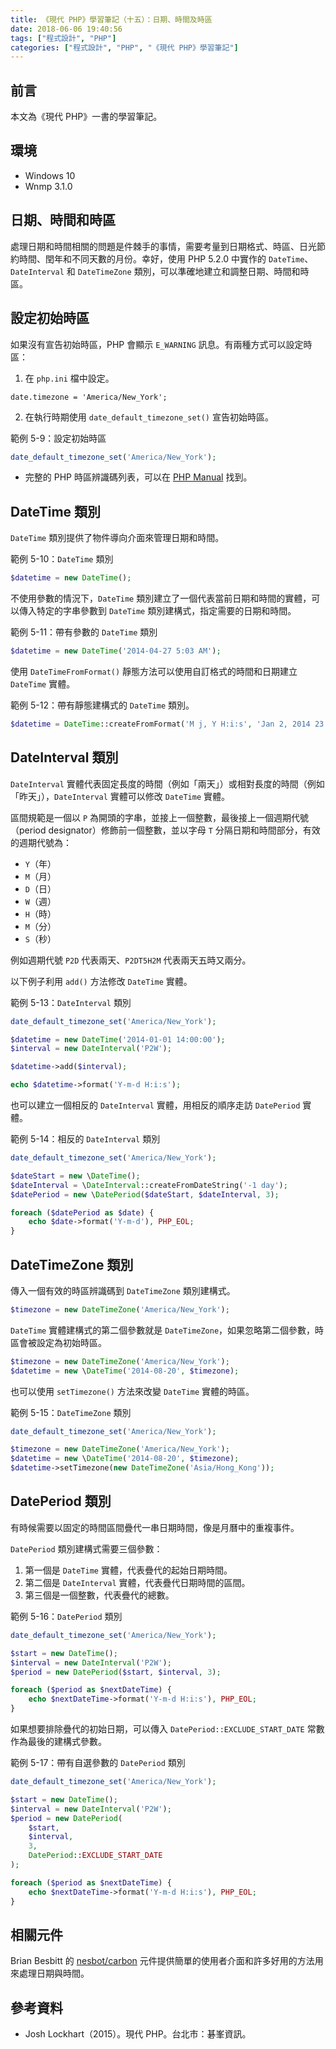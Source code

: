 ```yaml
---
title: 《現代 PHP》學習筆記（十五）：日期、時間及時區
date: 2018-06-06 19:40:56
tags: ["程式設計", "PHP"]
categories: ["程式設計", "PHP", "《現代 PHP》學習筆記"]
---
```


## 前言

本文為《現代 PHP》一書的學習筆記。

## 環境

- Windows 10
- Wnmp 3.1.0

## 日期、時間和時區

處理日期和時間相關的問題是件棘手的事情，需要考量到日期格式、時區、日光節約時間、閏年和不同天數的月份。幸好，使用 PHP 5.2.0 中實作的 `DateTime`、`DateInterval` 和 `DateTimeZone` 類別，可以準確地建立和調整日期、時間和時區。

## 設定初始時區

如果沒有宣告初始時區，PHP 會顯示 `E_WARNING` 訊息。有兩種方式可以設定時區：

1. 在 `php.ini` 檔中設定。

```env
date.timezone = 'America/New_York';
```

2. 在執行時期使用 `date_default_timezone_set()` 宣告初始時區。

範例 5-9：設定初始時區

```php
date_default_timezone_set('America/New_York');
```

- 完整的 PHP 時區辨識碼列表，可以在 [PHP Manual](http://php.net/manual/en/timezones.php) 找到。

## DateTime 類別

`DateTime` 類別提供了物件導向介面來管理日期和時間。

範例 5-10：`DateTime` 類別

```php
$datetime = new DateTime();
```

不使用參數的情況下，`DateTime` 類別建立了一個代表當前日期和時間的實體，可以傳入特定的字串參數到 `DateTime` 類別建構式，指定需要的日期和時間。

範例 5-11：帶有參數的 `DateTime` 類別

```php
$datetime = new DateTime('2014-04-27 5:03 AM');
```

使用 `DateTimeFromFormat()` 靜態方法可以使用自訂格式的時間和日期建立 `DateTime` 實體。

範例 5-12：帶有靜態建構式的 `DateTime` 類別。

```php
$datetime = DateTime::createFromFormat('M j, Y H:i:s', 'Jan 2, 2014 23:04:12');
```

## DateInterval 類別

`DateInterval` 實體代表固定長度的時間（例如「兩天」）或相對長度的時間（例如「昨天」），`DateInterval` 實體可以修改 `DateTime` 實體。

區間規範是一個以 `P` 為開頭的字串，並接上一個整數，最後接上一個週期代號（period designator）修飾前一個整數，並以字母 `T` 分隔日期和時間部分，有效的週期代號為：

- `Y`（年）
- `M`（月）
- `D`（日）
- `W`（週）
- `H`（時）
- `M`（分）
- `S`（秒）

例如週期代號 `P2D` 代表兩天、`P2DT5H2M` 代表兩天五時又兩分。

以下例子利用 `add()` 方法修改 `DateTime` 實體。

範例 5-13：`DateInterval` 類別

```php
date_default_timezone_set('America/New_York');

$datetime = new DateTime('2014-01-01 14:00:00');
$interval = new DateInterval('P2W');

$datetime->add($interval);

echo $datetime->format('Y-m-d H:i:s');
```

也可以建立一個相反的 `DateInterval` 實體，用相反的順序走訪 `DatePeriod` 實體。

範例 5-14：相反的 `DateInterval` 類別

```php
date_default_timezone_set('America/New_York');

$dateStart = new \DateTime();
$dateInterval = \DateInterval::createFromDateString('-1 day');
$datePeriod = new \DatePeriod($dateStart, $dateInterval, 3);

foreach ($datePeriod as $date) {
    echo $date->format('Y-m-d'), PHP_EOL;
}
```

## DateTimeZone 類別

傳入一個有效的時區辨識碼到 `DateTimeZone` 類別建構式。

```php
$timezone = new DateTimeZone('America/New_York');
```

`DateTime` 實體建構式的第二個參數就是 `DateTimeZone`，如果忽略第二個參數，時區會被設定為初始時區。

```php
$timezone = new DateTimeZone('America/New_York');
$datetime = new \DateTime('2014-08-20', $timezone);
```

也可以使用 `setTimezone()` 方法來改變 `DateTime` 實體的時區。

範例 5-15：`DateTimeZone` 類別

```php
date_default_timezone_set('America/New_York');

$timezone = new DateTimeZone('America/New_York');
$datetime = new \DateTime('2014-08-20', $timezone);
$datetime->setTimezone(new DateTimeZone('Asia/Hong_Kong'));
```

## DatePeriod 類別

有時候需要以固定的時間區間疊代一串日期時間，像是月曆中的重複事件。

`DatePeriod` 類別建構式需要三個參數：

1. 第一個是 `DateTime` 實體，代表疊代的起始日期時間。
2. 第二個是 `DateInterval` 實體，代表疊代日期時間的區間。
3. 第三個是一個整數，代表疊代的總數。

範例 5-16：`DatePeriod` 類別

```php
date_default_timezone_set('America/New_York');

$start = new DateTime();
$interval = new DateInterval('P2W');
$period = new DatePeriod($start, $interval, 3);

foreach ($period as $nextDateTime) {
    echo $nextDateTime->format('Y-m-d H:i:s'), PHP_EOL;
}
```

如果想要排除疊代的初始日期，可以傳入 `DatePeriod::EXCLUDE_START_DATE` 常數作為最後的建構式參數。

範例 5-17：帶有自選參數的 `DatePeriod` 類別

```php
date_default_timezone_set('America/New_York');

$start = new DateTime();
$interval = new DateInterval('P2W');
$period = new DatePeriod(
    $start,
    $interval,
    3,
    DatePeriod::EXCLUDE_START_DATE
);

foreach ($period as $nextDateTime) {
    echo $nextDateTime->format('Y-m-d H:i:s'), PHP_EOL;
}
```

## 相關元件

Brian Besbitt 的 [nesbot/carbon](https://carbon.nesbot.com/) 元件提供簡單的使用者介面和許多好用的方法用來處理日期與時間。

## 參考資料

- Josh Lockhart（2015）。現代 PHP。台北市：碁峯資訊。
